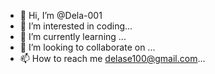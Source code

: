 - 👋 Hi, I’m @Dela-001
- 👀 I’m interested in coding...
- 🌱 I’m currently learning ...
- 💞️ I’m looking to collaborate on ...
- 📫 How to reach me delase100@gmail.com...

<!---
Dela-001/Dela-001 is a ✨ special ✨ repository because its `README.md` (this file) appears on your GitHub profile.
You can click the Preview link to take a look at your changes.
--->
